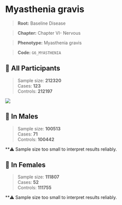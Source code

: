 # Myasthenia gravis

> **Root:** Baseline Disease  

> **Chapter:** Chapter VI- Nervous  

> **Phenotype:** Myasthenia gravis  

> **Code:** `G6_MYASTHENIA`

## 🧪 All Participants  
> Sample size: **212320**  
> Cases: **123**  
> Controls: **212197**
<img src="/Disease/Figures/ALL/Incidence/G6_MYASTHENIA.png"/>
<CsvTable src="/public/Disease/Data/ALL/Incidence/COX_G6_MYASTHENIA.csv" label="🔍 View full results" />

## 👨 In Males  
> Sample size: **100513**  
> Cases: **71**  
> Controls: **100442**

**⚠️ Sample size too small to interpret results reliably.


## 👩 In Females  
> Sample size: **111807**  
> Cases: **52**  
> Controls: **111755**

**⚠️ Sample size too small to interpret results reliably.

